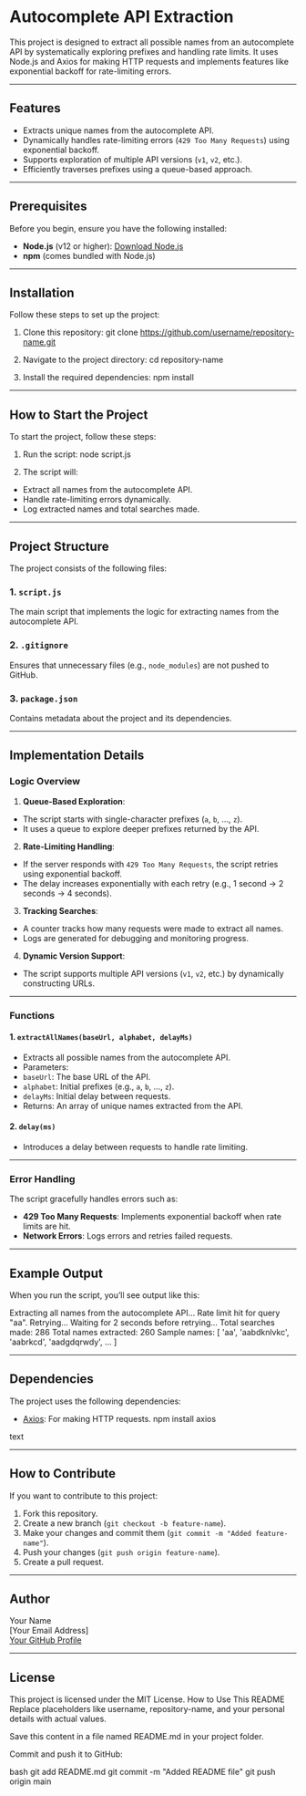 
# Autocomplete API Extraction

This project is designed to extract all possible names from an autocomplete API by systematically exploring prefixes and handling rate limits. It uses Node.js and Axios for making HTTP requests and implements features like exponential backoff for rate-limiting errors.

---

## **Features**
- Extracts unique names from the autocomplete API.
- Dynamically handles rate-limiting errors (`429 Too Many Requests`) using exponential backoff.
- Supports exploration of multiple API versions (`v1`, `v2`, etc.).
- Efficiently traverses prefixes using a queue-based approach.

---

## **Prerequisites**
Before you begin, ensure you have the following installed:
- **Node.js** (v12 or higher): [Download Node.js](https://nodejs.org/)
- **npm** (comes bundled with Node.js)

---

## **Installation**

Follow these steps to set up the project:

1. Clone this repository:
git clone https://github.com/username/repository-name.git



2. Navigate to the project directory:
cd repository-name


3. Install the required dependencies:
npm install


---

## **How to Start the Project**

To start the project, follow these steps:

1. Run the script:
node script.js



2. The script will:
- Extract all names from the autocomplete API.
- Handle rate-limiting errors dynamically.
- Log extracted names and total searches made.

---

## **Project Structure**
The project consists of the following files:

### 1. `script.js`
The main script that implements the logic for extracting names from the autocomplete API.

### 2. `.gitignore`
Ensures that unnecessary files (e.g., `node_modules`) are not pushed to GitHub.

### 3. `package.json`
Contains metadata about the project and its dependencies.

---

## **Implementation Details**

### **Logic Overview**
1. **Queue-Based Exploration**:
- The script starts with single-character prefixes (`a`, `b`, ..., `z`).
- It uses a queue to explore deeper prefixes returned by the API.

2. **Rate-Limiting Handling**:
- If the server responds with `429 Too Many Requests`, the script retries using exponential backoff.
- The delay increases exponentially with each retry (e.g., 1 second → 2 seconds → 4 seconds).

3. **Tracking Searches**:
- A counter tracks how many requests were made to extract all names.
- Logs are generated for debugging and monitoring progress.

4. **Dynamic Version Support**:
- The script supports multiple API versions (`v1`, `v2`, etc.) by dynamically constructing URLs.

---

### **Functions**
#### 1. `extractAllNames(baseUrl, alphabet, delayMs)`
- Extracts all possible names from the autocomplete API.
- Parameters:
- `baseUrl`: The base URL of the API.
- `alphabet`: Initial prefixes (e.g., `a`, `b`, ..., `z`).
- `delayMs`: Initial delay between requests.
- Returns: An array of unique names extracted from the API.

#### 2. `delay(ms)`
- Introduces a delay between requests to handle rate limiting.

---

### **Error Handling**
The script gracefully handles errors such as:
- **429 Too Many Requests**: Implements exponential backoff when rate limits are hit.
- **Network Errors**: Logs errors and retries failed requests.

---

## **Example Output**
When you run the script, you’ll see output like this:

Extracting all names from the autocomplete API...
Rate limit hit for query "aa". Retrying...
Waiting for 2 seconds before retrying...
Total searches made: 286
Total names extracted: 260
Sample names: [ 'aa', 'aabdknlvkc', 'aabrkcd', 'aadgdqrwdy', ... ]



---

## **Dependencies**
The project uses the following dependencies:
- [Axios](https://www.npmjs.com/package/axios): For making HTTP requests.
npm install axios

text

---

## **How to Contribute**
If you want to contribute to this project:
1. Fork this repository.
2. Create a new branch (`git checkout -b feature-name`).
3. Make your changes and commit them (`git commit -m "Added feature-name"`).
4. Push your changes (`git push origin feature-name`).
5. Create a pull request.

---

## **Author**
Your Name  
[Your Email Address]  
[Your GitHub Profile](https://github.com/username)

---

## **License**
This project is licensed under the MIT License.
How to Use This README
Replace placeholders like username, repository-name, and your personal details with actual values.

Save this content in a file named README.md in your project folder.

Commit and push it to GitHub:

bash
git add README.md
git commit -m "Added README file"
git push origin main
